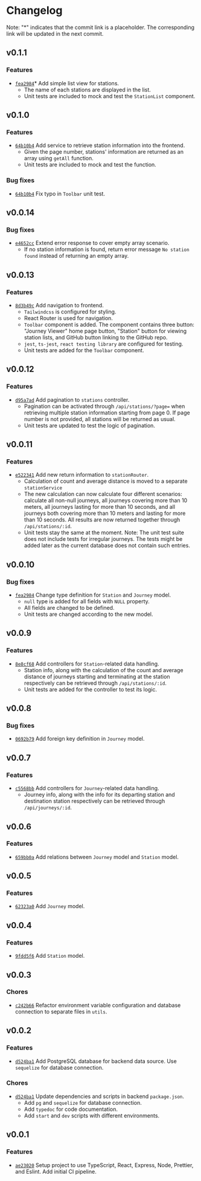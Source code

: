 # Changelog
Note: "*" indicates that the commit link is a placeholder. The corresponding link will be updated in the next commit.


## v0.1.1

### Features
- [`fea2984`](https://github.com/wangc9/bike-journey-viewer/commit/fea29847bb2ef9d21d40541d74ba03b7a33b9480)* Add simple list view for stations.
	- The name of each stations are displayed in the list.
	- Unit tests are included to mock and test the `StationList` component.


## v0.1.0

### Features
- [`64b10b4`](https://github.com/wangc9/bike-journey-viewer/commit/64b10b40f839944be752074c972d0fd6f98c6ea5) Add service to retrieve station information into the frontend.
	- Given the page number, stations' information are returned as an array using `getAll` function.
	- Unit tests are included to mock and test the function.

### Bug fixes
- [`64b10b4`](https://github.com/wangc9/bike-journey-viewer/commit/64b10b40f839944be752074c972d0fd6f98c6ea5) Fix typo in `Toolbar` unit test.


## v0.0.14

### Bug fixes
- [`e4652cc`](https://github.com/wangc9/bike-journey-viewer/commit/e4652cc97c79f20d6e373af273c51aae1625b199) Extend error response to cover empty array scenario.
	- If no station information is found, return error message `No station found` instead of returning an empty array.


## v0.0.13

### Features
- [`8d3b49c`](https://github.com/wangc9/bike-journey-viewer/commit/8d3b49c4fcf0d5685e40bfe5aa764951eed39f5a) Add navigation to frontend.
	- `Tailwindcss` is configured for styling.
	- React Router is used for navigation.
	- `Toolbar` component is added. The component contains three button: "Journey Viewer" home page button, "Station" button for viewing station lists, and GitHub button linking to the GitHub repo.
	- `jest`, `ts-jest`, `react testing library` are configured for testing.
	- Unit tests are added for the `Toolbar` component.


## v0.0.12

### Features
- [`d95a7ad`](https://github.com/wangc9/bike-journey-viewer/commit/d95a7adeeeee6855688de566b37b9f351295664b) Add pagination to `stations` controller.
	- Pagination can be activated through `/api/stations/?page=` when retrieving multiple station information starting from page 0. If page number is not provided, all stations will be returned as usual.
	- Unit tests are updated to test the logic of pagination.


## v0.0.11

### Features
- [`e522341`](https://github.com/wangc9/bike-journey-viewer/commit/e522341179aecc22c7b0fd654defa3424bc9b822) Add new return information to `stationRouter`.
	- Calculation of count and average distance is moved to a separate `stationService`
	- The new calculation can now calculate four different scenarios: calculate all non-null journeys, all journeys covering more than 10 meters, all journeys lasting for more than 10 seconds, and all journeys both covering more than 10 meters and lasting for more than 10 seconds. All results are now returned together through `/api/stations/:id`.
	- Unit tests stay the same at the moment. Note: The unit test suite does not include tests for irregular journeys. The tests might be added later as the current database does not contain such entries.


## v0.0.10

### Bug fixes
- [`fea2984`](https://github.com/wangc9/bike-journey-viewer/commit/fea29847bb2ef9d21d40541d74ba03b7a33b9480) Change type definition for `Station` and `Journey` model.
	- `null` type is added for all fields with `NULL` property.
	- All fields are changed to be defined.
	- Unit tests are changed according to the new model.


## v0.0.9

### Features
- [`8e8cf68`](https://github.com/wangc9/bike-journey-viewer/commit/8e8cf6ba461f4e838c5a0ccd2a2593b64d1ce613) Add controllers for `Station`-related data handling.
	- Station info, along with the calculation of the count and average distance of journeys starting and terminating at the station respectively can be retrieved through `/api/stations/:id`.
	- Unit tests are added for the controller to test its logic.


## v0.0.8

### Bug fixes
- [`0692b79`](https://github.com/wangc9/bike-journey-viewer/commit/0692b79b5eb17b60c4faada9c35f487d7befeee7) Add foreign key definition in `Journey` model.


## v0.0.7

### Features
- [`c5568bb`](https://github.com/wangc9/bike-journey-viewer/commit/c5568bb72a7e34a96cc086c042c7fc4c0f9a7dd9) Add controllers for `Journey`-related data handling.
	-  Journey info, along with the info for its departing station and destination station respectively can be retrieved through `/api/journeys/:id`.


## v0.0.6

### Features
- [`659bb0a`](https://github.com/wangc9/bike-journey-viewer/commit/659bb0a89f9e9664764802dd391dc0c98c3919f5) Add relations between `Journey` model and `Station` model.


## v0.0.5

### Features
- [`62323a0`](https://github.com/wangc9/bike-journey-viewer/commit/62323a047d99651aebcdb50a5e35e501f46ab64b) Add `Journey` model.


## v0.0.4

### Features
- [`9fdd5f6`](https://github.com/wangc9/bike-journey-viewer/commit/9fdd5f6aac53e04adb5c2a0803cd4e305b269d96) Add `Station` model.


## v0.0.3

### Chores
- [`c242b66`](https://github.com/wangc9/bike-journey-viewer/commit/c242b6606d27eb8d5dbc482e34b1677e72ceed01) Refactor environment variable configuration and database connection to separate files in `utils`.


## v0.0.2

### Features
- [`d524ba1`](https://github.com/wangc9/bike-journey-viewer/commit/d524ba1a79a60d6c7979277758f081efecb913ca) Add PostgreSQL database for backend data source. Use `sequelize` for database connection.

### Chores

- [`d524ba1`](https://github.com/wangc9/bike-journey-viewer/commit/d524ba1a79a60d6c7979277758f081efecb913ca) Update dependencies and scripts in backend `package.json`.
	- Add `pg` and `sequelize` for database connection.
	- Add `typedoc` for code documentation.
	- Add `start` and `dev` scripts with different environments.


## v0.0.1

### Features
- [`ae23020`](https://github.com/wangc9/bike-journey-viewer/commit/ae23020848e319661df4b10834bb82260ae9940c) Setup project to use TypeScript, React, Express, Node, Prettier, and Eslint. Add initial CI pipeline.
